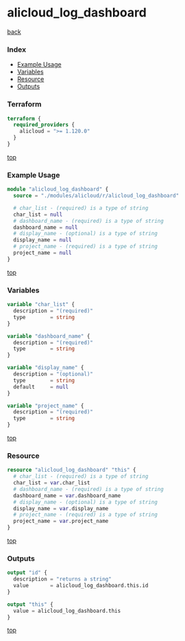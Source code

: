 # alicloud_log_dashboard

[back](../alicloud.md)

### Index

- [Example Usage](#example-usage)
- [Variables](#variables)
- [Resource](#resource)
- [Outputs](#outputs)

### Terraform

```terraform
terraform {
  required_providers {
    alicloud = ">= 1.120.0"
  }
}
```

[top](#index)

### Example Usage

```terraform
module "alicloud_log_dashboard" {
  source = "./modules/alicloud/r/alicloud_log_dashboard"

  # char_list - (required) is a type of string
  char_list = null
  # dashboard_name - (required) is a type of string
  dashboard_name = null
  # display_name - (optional) is a type of string
  display_name = null
  # project_name - (required) is a type of string
  project_name = null
}
```

[top](#index)

### Variables

```terraform
variable "char_list" {
  description = "(required)"
  type        = string
}

variable "dashboard_name" {
  description = "(required)"
  type        = string
}

variable "display_name" {
  description = "(optional)"
  type        = string
  default     = null
}

variable "project_name" {
  description = "(required)"
  type        = string
}
```

[top](#index)

### Resource

```terraform
resource "alicloud_log_dashboard" "this" {
  # char_list - (required) is a type of string
  char_list = var.char_list
  # dashboard_name - (required) is a type of string
  dashboard_name = var.dashboard_name
  # display_name - (optional) is a type of string
  display_name = var.display_name
  # project_name - (required) is a type of string
  project_name = var.project_name
}
```

[top](#index)

### Outputs

```terraform
output "id" {
  description = "returns a string"
  value       = alicloud_log_dashboard.this.id
}

output "this" {
  value = alicloud_log_dashboard.this
}
```

[top](#index)
